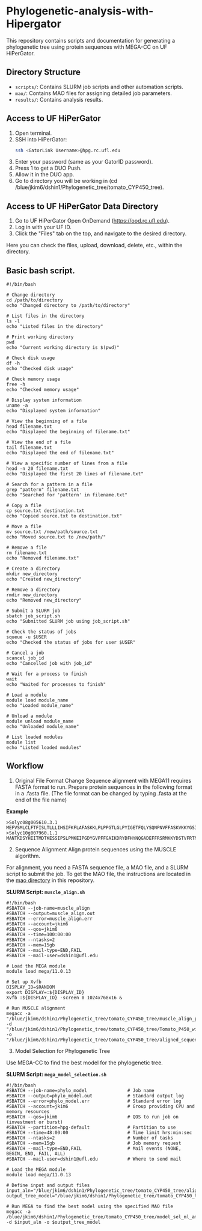 # Phylogenetic-analysis-with-Hipergator

This repository contains scripts and documentation for generating a phylogenetic tree using protein sequences with MEGA-CC on UF HiPerGator.

## Directory Structure

- `scripts/`: Contains SLURM job scripts and other automation scripts.
- `mao/`: Contains MAO files for assigning detailed job parameters.
- `results/`: Contains analysis results.

## Access to UF HiPerGator

1. Open terminal.
2. SSH into HiPerGator:
   ```bash
   ssh <GatorLink Username>@hpg.rc.ufl.edu
3. Enter your password (same as your GatorID password).
4. Press 1 to get a DUO Push.
5. Allow it in the DUO app.
6. Go to directory you will be working in (cd /blue/jkim6/dshin1/Phylogenetic_tree/tomato_CYP450_tree).

## Access to UF HiPerGator Data Directory

1. Go to UF HiPerGator Open OnDemand (https://ood.rc.ufl.edu).
2. Log in with your UF ID.
3. Click the "Files" tab on the top, and navigate to the desired directory.

Here you can check the files, upload, download, delete, etc., within the directory.

## Basic bash script. 
```
#!/bin/bash

# Change directory
cd /path/to/directory
echo "Changed directory to /path/to/directory"

# List files in the directory
ls -l
echo "Listed files in the directory"

# Print working directory
pwd
echo "Current working directory is $(pwd)"

# Check disk usage
df -h
echo "Checked disk usage"

# Check memory usage
free -h
echo "Checked memory usage"

# Display system information
uname -a
echo "Displayed system information"

# View the beginning of a file
head filename.txt
echo "Displayed the beginning of filename.txt"

# View the end of a file
tail filename.txt
echo "Displayed the end of filename.txt"

# View a specific number of lines from a file
head -n 20 filename.txt
echo "Displayed the first 20 lines of filename.txt"

# Search for a pattern in a file
grep "pattern" filename.txt
echo "Searched for 'pattern' in filename.txt"

# Copy a file
cp source.txt destination.txt
echo "Copied source.txt to destination.txt"

# Move a file
mv source.txt /new/path/source.txt
echo "Moved source.txt to /new/path/"

# Remove a file
rm filename.txt
echo "Removed filename.txt"

# Create a directory
mkdir new_directory
echo "Created new_directory"

# Remove a directory
rmdir new_directory
echo "Removed new_directory"

# Submit a SLURM job
sbatch job_script.sh
echo "Submitted SLURM job using job_script.sh"

# Check the status of jobs
squeue -u $USER
echo "Checked the status of jobs for user $USER"

# Cancel a job
scancel job_id
echo "Cancelled job with job_id"

# Wait for a process to finish
wait
echo "Waited for processes to finish"

# Load a module
module load module_name
echo "Loaded module_name"

# Unload a module
module unload module_name
echo "Unloaded module_name"

# List loaded modules
module list
echo "Listed loaded modules"
```


## Workflow

1. Original File Format Change
Sequence alignment with MEGA11 requires FASTA format to run. Prepare protein sequences in the following format in a .fasta file. (The file format can be changed by typing .fasta at the end of the file name)

**Example** 
```
>Solyc08g005610.3.1
MEFVSMLCLFTFISLTLLLIHSIFKFLAFASKKLPLPPGTLGLPYIGETFQLYSQNPNVFFASKVKKYGSIFKTYILGCPCVMISSPEAAKQVLVTKANLFKPTFPASKERMLGKQAIFFHQGDYHAKLRKLVLQAFKPDSIRNIIPDIESIAITSLESFQGRLINTYQEMKTYTFNVALISIFGKDEFLYREELKKCYYILEKGYNSMPINLPGTLFNKAMKARKELAKIVAKIISTRREMKIDHGDLLGSFMGDKEGLTDEQIADNVIGVIFAARDTTASVLTWILKYLGENPSVLQAVTEEQENIMRKKEVNGEEKVLNWQDTRQMPMTTRVIQETLRVASILSFTFREAVEDVEFEGYLIPKGWKVLPLFRNIHHSPDNFPEPEKFDPSRFEVSPKPNTFMPFGNGVHSCPGNDLAKLEILILVHHLTTKYRWSMVGPQNGIQYGPFALPQNGLPIKLSLKTSST
>Solyc10g007960.1.1
MANTKDSYHIITMDTKESSIPSLPMKEIPGDYGVPFFGAIKDRYDFHYNQGADEFFRSRMKKYDSTVFRTNVPPGPFNARNSKVVVLVDAVSYPILFDNSQVDKENYFEGTFMSSPSFNGGYKVCGFLGTSDPKHTTLKGLFLSTLTRLHDKFIPIFTTSITSMFTSLEKELSEKGTSYFNPIGDNLSFEFLFRLFCEGKNPIDTSVGPNGPKIVDKWVFLQLAPLISLGLKFVPNFLEDLVLHTFPLPYILVKRDHQKLYNAFYNSMKDILDEAEKLGVKRDEACHNFVFLAGFNSYGGLKVFFPSLIKWIGTSGPSLHARLVKEIRTAVKEAGGVTLSAIDKMPLVKSVVYETLRMDPPVPFQTVKARKNIIITNHESSFLIKKDELIFGYQPLATKDSKVFKNAEEFNPDRFVGGGEKLLKYVYWSNGKEIDNPSVNDKQCPGKDLIVLMGRLLVVEFFMRYDTFEVEFGKLLLGSKVTFKSLTKATS
```
2. Sequence Alignment
Align protein sequences using the MUSCLE algorithm.

For alignment, you need a FASTA sequence file, a MAO file, and a SLURM script to submit the job. 
To get the MAO file, the instructions are located in the [mao directory](./mao) in this repository.

**SLURM Script: `muscle_align.sh`**
```
#!/bin/bash
#SBATCH --job-name=muscle_align
#SBATCH --output=muscle_align.out
#SBATCH --error=muscle_align.err
#SBATCH --account=jkim6
#SBATCH --qos=jkim6
#SBATCH --time=100:00:00
#SBATCH --ntasks=2
#SBATCH --mem=15gb
#SBATCH --mail-type=END,FAIL
#SBATCH --mail-user=dshin1@ufl.edu

# Load the MEGA module
module load mega/11.0.13

# Set up Xvfb
DISPLAY_ID=$RANDOM
export DISPLAY=:${DISPLAY_ID}
Xvfb :${DISPLAY_ID} -screen 0 1024x768x16 &

# Run MUSCLE alignment
megacc -a "/blue/jkim6/dshin1/Phylogenetic_tree/tomato_CYP450_tree/muscle_align_protein.mao" -d "/blue/jkim6/dshin1/Phylogenetic_tree/tomato_CYP450_tree/Tomato_P450_with_ref.fasta" -o "/blue/jkim6/dshin1/Phylogenetic_tree/tomato_CYP450_tree/aligned_sequences.meg"
```

3. Model Selection for Phylogenetic Tree
   
Use MEGA-CC to find the best model for the phylogenetic tree.

**SLURM Script: `mega_model_selection.sh`**
```
#!/bin/bash
#SBATCH --job-name=phylo_model               # Job name
#SBATCH --output=phylo_model.out             # Standard output log
#SBATCH --error=phylo_model.err              # Standard error log
#SBATCH --account=jkim6                      # Group providing CPU and memory resources
#SBATCH --qos=jkim6                          # QOS to run job on (investment or burst)
#SBATCH --partition=hpg-default              # Partition to use
#SBATCH --time=48:00:00                      # Time limit hrs:min:sec
#SBATCH --ntasks=2                           # Number of tasks
#SBATCH --mem=15gb                           # Job memory request
#SBATCH --mail-type=END,FAIL                 # Mail events (NONE, BEGIN, END, FAIL, ALL)
#SBATCH --mail-user=dshin1@ufl.edu           # Where to send mail    

# Load the MEGA module
module load mega/11.0.13

# Define input and output files
input_aln="/blue/jkim6/dshin1/Phylogenetic_tree/tomato_CYP450_tree/aligned_sequences.meg"
output_tree_model="/blue/jkim6/dshin1/Phylogenetic_tree/tomato_CYP450_tree/tree_model.xlsx"

# Run MEGA to find the best model using the specified MAO file
megacc -a /blue/jkim6/dshin1/Phylogenetic_tree/tomato_CYP450_tree/model_sel_ml_amino_acid.mao -d $input_aln -o $output_tree_model
```
